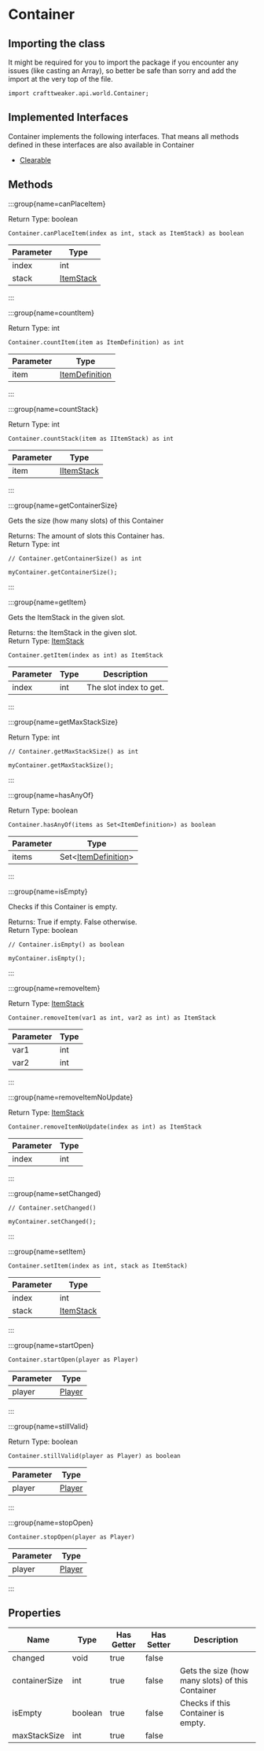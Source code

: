 # Container

## Importing the class

It might be required for you to import the package if you encounter any issues (like casting an Array), so better be safe than sorry and add the import at the very top of the file.
```zenscript
import crafttweaker.api.world.Container;
```


## Implemented Interfaces
Container implements the following interfaces. That means all methods defined in these interfaces are also available in Container

- [Clearable](/vanilla/api/world/Clearable)

## Methods

:::group{name=canPlaceItem}

Return Type: boolean

```zenscript
Container.canPlaceItem(index as int, stack as ItemStack) as boolean
```

| Parameter |                   Type                   |
|-----------|------------------------------------------|
| index     | int                                      |
| stack     | [ItemStack](/vanilla/api/item/ItemStack) |


:::

:::group{name=countItem}

Return Type: int

```zenscript
Container.countItem(item as ItemDefinition) as int
```

| Parameter |                        Type                        |
|-----------|----------------------------------------------------|
| item      | [ItemDefinition](/vanilla/api/item/ItemDefinition) |


:::

:::group{name=countStack}

Return Type: int

```zenscript
Container.countStack(item as IItemStack) as int
```

| Parameter |                    Type                    |
|-----------|--------------------------------------------|
| item      | [IItemStack](/vanilla/api/item/IItemStack) |


:::

:::group{name=getContainerSize}

Gets the size (how many slots) of this Container

Returns: The amount of slots this Container has.  
Return Type: int

```zenscript
// Container.getContainerSize() as int

myContainer.getContainerSize();
```

:::

:::group{name=getItem}

Gets the ItemStack in the given slot.

Returns: the ItemStack in the given slot.  
Return Type: [ItemStack](/vanilla/api/item/ItemStack)

```zenscript
Container.getItem(index as int) as ItemStack
```

| Parameter | Type |      Description       |
|-----------|------|------------------------|
| index     | int  | The slot index to get. |


:::

:::group{name=getMaxStackSize}

Return Type: int

```zenscript
// Container.getMaxStackSize() as int

myContainer.getMaxStackSize();
```

:::

:::group{name=hasAnyOf}

Return Type: boolean

```zenscript
Container.hasAnyOf(items as Set<ItemDefinition>) as boolean
```

| Parameter |                             Type                              |
|-----------|---------------------------------------------------------------|
| items     | Set&lt;[ItemDefinition](/vanilla/api/item/ItemDefinition)&gt; |


:::

:::group{name=isEmpty}

Checks if this Container is empty.

Returns: True if empty. False otherwise.  
Return Type: boolean

```zenscript
// Container.isEmpty() as boolean

myContainer.isEmpty();
```

:::

:::group{name=removeItem}

Return Type: [ItemStack](/vanilla/api/item/ItemStack)

```zenscript
Container.removeItem(var1 as int, var2 as int) as ItemStack
```

| Parameter | Type |
|-----------|------|
| var1      | int  |
| var2      | int  |


:::

:::group{name=removeItemNoUpdate}

Return Type: [ItemStack](/vanilla/api/item/ItemStack)

```zenscript
Container.removeItemNoUpdate(index as int) as ItemStack
```

| Parameter | Type |
|-----------|------|
| index     | int  |


:::

:::group{name=setChanged}

```zenscript
// Container.setChanged()

myContainer.setChanged();
```

:::

:::group{name=setItem}

```zenscript
Container.setItem(index as int, stack as ItemStack)
```

| Parameter |                   Type                   |
|-----------|------------------------------------------|
| index     | int                                      |
| stack     | [ItemStack](/vanilla/api/item/ItemStack) |


:::

:::group{name=startOpen}

```zenscript
Container.startOpen(player as Player)
```

| Parameter |                       Type                       |
|-----------|--------------------------------------------------|
| player    | [Player](/vanilla/api/entity/type/player/Player) |


:::

:::group{name=stillValid}

Return Type: boolean

```zenscript
Container.stillValid(player as Player) as boolean
```

| Parameter |                       Type                       |
|-----------|--------------------------------------------------|
| player    | [Player](/vanilla/api/entity/type/player/Player) |


:::

:::group{name=stopOpen}

```zenscript
Container.stopOpen(player as Player)
```

| Parameter |                       Type                       |
|-----------|--------------------------------------------------|
| player    | [Player](/vanilla/api/entity/type/player/Player) |


:::


## Properties

|     Name      |  Type   | Has Getter | Has Setter |                   Description                    |
|---------------|---------|------------|------------|--------------------------------------------------|
| changed       | void    | true       | false      |                                                  |
| containerSize | int     | true       | false      | Gets the size (how many slots) of this Container |
| isEmpty       | boolean | true       | false      | Checks if this Container is empty.               |
| maxStackSize  | int     | true       | false      |                                                  |

